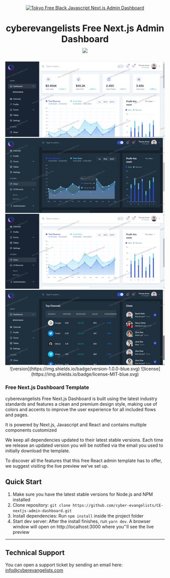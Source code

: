<p align="center">
    <a href="https://cyberevangelists.com" title="cyberevangelists.com">
        <img src="https://www.cyberevangelists.com/assets/logo.png" alt="Tokyo Free Black Javascript Next.js Admin Dashboard">
    </a>
</p>
<h1 align="center">
    <b>cyberevangelists Free Next.js Admin Dashboard</b>
    <br>
    <a href="https://twitter.com/cyevangelists">
        <img src="https://img.shields.io/twitter/url/http/shields.io.svg?style=social" />
    </a>
</h1>
<div align="center">
    <img src="./public/images/6.png" alt="Sample Image 1">
    <img src="./public/images/8.png" alt="Sample Image 1">
    <img src="./public/images/7.png" alt="Sample Image 2">
    <img src="./public/images/9.png" alt="Sample Image 2">
    <!-- Add more image references as needed -->
    ![version](https://img.shields.io/badge/version-1.0.0-blue.svg)
    ![license](https://img.shields.io/badge/license-MIT-blue.svg)
</div>

<h3>Free Next.js Dashboard Template</h3>
<p>
    cyberevangelists Free Next.js Dashboard is built using the latest industry standards and features a clean and premium design style, making use of colors and accents to improve the user experience for all included flows and pages.
</p>
<p>
    It is powered by Next.js, Javascript and React and contains multiple components customized
</p>
<p>
    We keep all dependencies updated to their latest stable versions. Each time we release an updated version you will be notified via the email you used to initially download the template.
</p>
<p>
    To discover all the features that this free React admin template has to offer, we suggest visiting the live preview we’ve set up.
</p>

<h2>
    Quick Start
</h2>
<ol>
    <li>Make sure you have the latest stable versions for Node.js and NPM installed</li>
    <li>Clone repository: <code>git clone https://github.com/cyber-evangelists/CE-nextjs-admin-dashboard.git</code></li>
    <li>Install dependencies: Run <code>npm install</code> inside the project folder</li>
    <li>Start dev server: After the install finishes, run <code>yarn dev</code>. A browser window will open on http://localhost:3000 where you''ll see the live preview</li>
</ol>

---

<h2>
    Technical Support
</h2>
<p>
    You can open a support ticket by sending an email here: <a href="mailto:info@cyberevangelists.com" title="Open Support Ticket">
        info@cyberevangelists.com
    </a>
</p>
